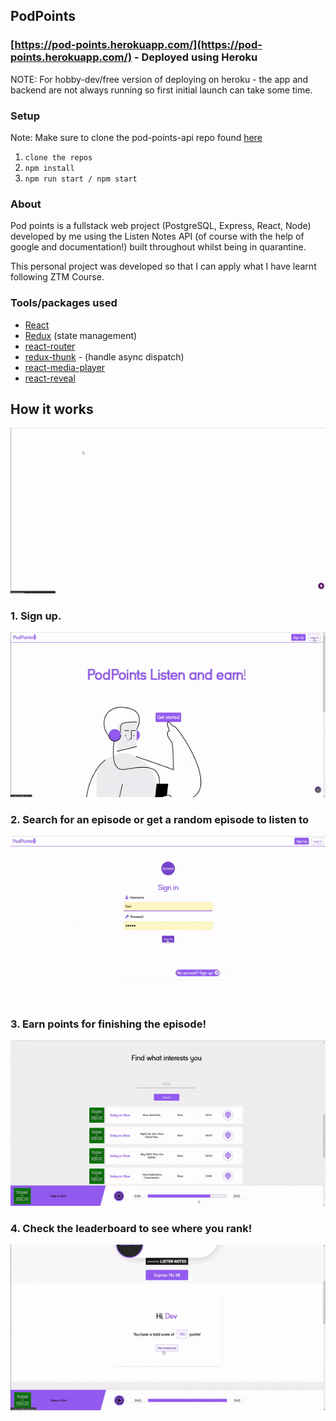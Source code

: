 ## PodPoints
### [https://pod-points.herokuapp.com/](https://pod-points.herokuapp.com/) - Deployed using Heroku


NOTE: For hobby-dev/free version of deploying on heroku - the app and backend are not always running so first initial launch can take some time.

### Setup
Note: Make sure to clone the pod-points-api repo found [here](https://github.com/SNasser97/pod-points-api) 

1. `clone the repos` 
2. `npm install`
3. `npm run start / npm start`

### About

  Pod points is a fullstack web project (PostgreSQL, Express, React, Node) developed by me using the Listen Notes API (of course with the help of google and documentation!) built throughout whilst being in quarantine.

  This personal project was developed so that I can apply what I have learnt following ZTM Course.

### Tools/packages used
* [React](https://create-react-app.dev/)
* [Redux](https://redux.js.org/) (state management)
* [react-router](https://reactrouter.com/)
* [redux-thunk](https://www.npmjs.com/package/redux-thunk) - (handle async dispatch)
* [react-media-player](https://github.com/souporserious/react-media-player)
* [react-reveal](https://www.react-reveal.com/)

## How it works
![](gif/home.gif)

### 1. Sign up.
![](gif/form.gif)

### 2. Search for an episode or get a random episode to listen to
![](gif/random+search.gif)

### 3. Earn points for finishing the episode!
![](gif/score.gif)

### 4. Check the leaderboard to see where you rank!
![](gif/leaderboard.gif)
